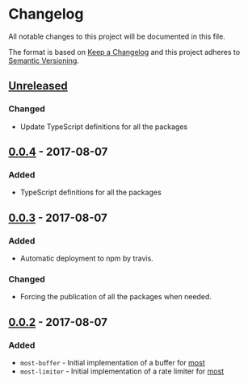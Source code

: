 # Changelog #

All notable changes to this project will be documented in this file.

The format is based on [Keep a Changelog](http://keepachangelog.com/en/1.0.0/)
and this project adheres to [Semantic Versioning](http://semver.org/spec/v2.0.0.html).

## [Unreleased](https://github.com/craft-ai/most-utils/compare/v0.0.4...HEAD) ##
### Changed ###
- Update TypeScript definitions for all the packages

## [0.0.4](https://github.com/craft-ai/most-utils/compare/v0.0.3...v0.0.4) - 2017-08-07 ##
### Added ###
- TypeScript definitions for all the packages

## [0.0.3](https://github.com/craft-ai/most-utils/compare/v0.0.2...v0.0.3) - 2017-08-07 ##
### Added ###
- Automatic deployment to npm by travis.

### Changed ###
- Forcing the publication of all the packages when needed.

## [0.0.2](https://github.com/craft-ai/most-utils/compare/v0.0.1...v0.0.2) - 2017-08-07 ##
### Added ###
- `most-buffer` - Initial implementation of a buffer for [most](https://github.com/cujojs/most)
- `most-limiter` - Initial implementation of a rate limiter for [most](https://github.com/cujojs/most)
